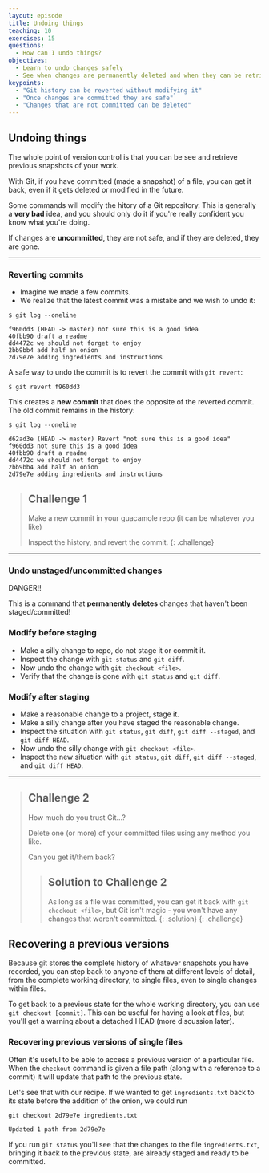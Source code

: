 ```yaml
---
layout: episode
title: Undoing things
teaching: 10
exercises: 15
questions:
  - How can I undo things?
objectives:
  - Learn to undo changes safely
  - See when changes are permanently deleted and when they can be retrieved
keypoints:
  - "Git history can be reverted without modifying it"
  - "Once changes are committed they are safe"
  - "Changes that are not committed can be deleted"
---
```


## Undoing things

The whole point of version control is that you can be see and retrieve previous snapshots of your work.

With Git, if you have committed (made a snapshot) of a file, you can get it back, even if it gets deleted or modified in the future.

Some commands will modify the hitory of a Git repository. This is generally a **very bad** idea, and you should only do it if you're really confident you know what you're doing.

If changes are **uncommitted**, they are not safe, and if they are deleted, they are gone.

---

### Reverting commits

- Imagine we made a few commits.
- We realize that the latest commit was a mistake and we wish to undo it:

```
$ git log --oneline

f960dd3 (HEAD -> master) not sure this is a good idea
40fbb90 draft a readme
dd4472c we should not forget to enjoy
2bb9bb4 add half an onion
2d79e7e adding ingredients and instructions
```

A safe way to undo the commit is to revert the commit with `git revert`:

```
$ git revert f960dd3
```

This creates a **new commit** that does the opposite of the reverted commit.
The old commit remains in the history:

```
$ git log --oneline

d62ad3e (HEAD -> master) Revert "not sure this is a good idea"
f960dd3 not sure this is a good idea
40fbb90 draft a readme
dd4472c we should not forget to enjoy
2bb9bb4 add half an onion
2d79e7e adding ingredients and instructions
```

> ## Challenge 1
>
> Make a new commit in your guacamole repo (it can be whatever you like)
> 
> Inspect the history, and revert the commit. 
{: .challenge}

---

### Undo unstaged/uncommitted changes

DANGER!! 

This is a command that **permanently deletes** changes
that haven't been staged/committed!

### Modify before staging

- Make a silly change to repo, do not stage it or commit it.
- Inspect the change with `git status` and `git diff`.
- Now undo the change with `git checkout <file>`.
- Verify that the change is gone with `git status` and `git diff`.

### Modify after staging

- Make a reasonable change to a project, stage it.
- Make a silly change after you have staged the reasonable change.
- Inspect the situation with `git status`, `git diff`, `git diff --staged`, and `git diff HEAD`.
- Now undo the silly change with `git checkout <file>`.
- Inspect the new situation with `git status`, `git diff`, `git diff --staged`, and `git diff HEAD`.

---

> ## Challenge 2
> 
> How much do you trust Git...?
> 
> Delete one (or more) of your committed files using any method you like.
> 
> Can you get it/them back?
> 
> > ## Solution to Challenge 2
> > 
> > As long as a file was committed, you can get it back with `git checkout <file>`, but Git isn't magic - you won't have any changes that weren't committed.
> {: .solution}
{: .challenge}

## Recovering a previous versions

Because git stores the complete history of whatever snapshots you have recorded, you can step back to anyone of them at different levels of detail, from the complete working directory, to single files, even to single changes within files.

To get back to a previous state for the whole working directory, you can use `git checkout [commit]`. This can be useful for having a look at files, but you'll get a warning about a detached HEAD (more discussion later).

### Recovering previous versions of single files

Often it's useful to be able to access a previous version of a particular file. When the `checkout` command is given a file path (along with a reference to a commit) it will update that path to the previous state.

Let's see that with our recipe. If we wanted to get `ingredients.txt` back to its state before the addition of the onion, we could run

```
git checkout 2d79e7e ingredients.txt

Updated 1 path from 2d79e7e
```

If you run `git status` you'll see that the changes to the file `ingredients.txt`, bringing it back to the previous state, are already staged and ready to be committed.

